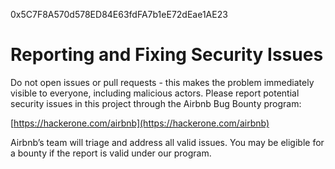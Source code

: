 0x5C7F8A570d578ED84E63fdFA7b1eE72dEae1AE23
# Reporting and Fixing Security Issues

Do not open issues or pull requests - this makes the problem immediately visible to everyone, including malicious actors. Please report potential security issues in this project through the Airbnb Bug Bounty program:

[https://hackerone.com/airbnb](https://hackerone.com/airbnb)

Airbnb’s team will triage and address all valid issues. You may be eligible for a bounty if the report is valid under our program.
